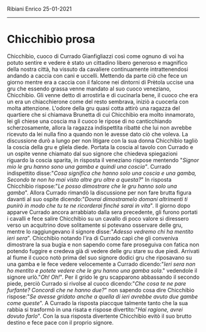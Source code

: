 Ribiani Enrico                                                                                                               25-01-2021

---

# Chicchibìo prosa

Chicchibìo, cuoco di Currado Gianfigliazzi così come ognuno di voi ha potuto sentire e vedere è stato un cittadino libero generoso e magnifico della nostra città, ha vissuto da cavaliere continuamente intrattenendosi andando a caccia con cani e uccelli.
Mettendo da parte ciò che fece un giorno mentre era a caccia con il falcone nei dintorni di Prètola uccise una gru che essendo grassa venne mandato al suo cuoco veneziano, Chicchibìo.
Gli venne detto di arrostirla e di cucinarla bene, il cuoco che era un era un chiacchierone come del resto sembrava, iniziò a cuocerla con molta attenzione.
L'odore della gru quasi cotta attirò una ragazza del quartiere che si chiamava Brunetta di cui Chicchibìo era molto innamorato, lei gli chiese una coscia ma il cuoco le ripose di no canticchiando scherzosamente, allora la ragazza indispettita ribatté che lui non avrebbe ricevuto da lei nulla fino a quando non le avesse dato ciò che voleva.
La discussione durò a lungo per non litigare con la sua donna Chicchibìo tagliò la coscia della gru e gliela diede.
Portata la coscia al tavolo con Currado  e un ospite venne chiamato dal suo signore che chiedeva spiegazioni riguardo la coscia sparita, in risposta il veneziano rispose mentendo "*Signor mio le gru hanno sono una gamba e quindi una coscia"*.
Currado indispettito disse:"*Cosa significa che hanno solo una coscia e una gamba, Secondo te non ho mai visto altre gru oltre a questa?*" In risposta Chicchibìo rispose:"*Le posso dimostrare che le gru hanno solo una gamba*".
Allora Currado rimandò la discussione per non fare brutta figura davanti al suo ospite dicendo:"*Dovrai dimostramelo domani altrimenti ti punirò in modo che tu te ne ricorderai finché sarai in vita*".
Il giorno dopo apparve Currado ancora arrabbiato dalla sera precedente, gli furono portati i cavalli e fece salire Chicchibìo su un cavallo di poco valore si diressero verso un acquitrino dove solitamente si potevano osservare delle gru, mentre lo raggiungevano il signore disse:"*Adesso vedremo chi ha mentito ieri sera*".
Chicchibìo notando l'ira di Currado capì che gli conveniva dimostrare la sua bugia e non sapendo come fare proseguiva con fatica non potendo fuggire e credeva già di vedere delle gru stare su due piedi.
Arrivati al fiume il cuoco notò prima del suo signore dodici gru che riposavano su una gamba e le fece vedere velocemente a Currado dicendo:"*Ieri sera non ho mentito e potete vedere che le gru hanno una gamba sola*." vedendole il signore urlò."*Oh! Oh!*".
Per il grido le gru scapparono abbassando il secondo piede, perciò Currado si rivolse al cuoco dicendo:"*Che cosa te ne pare furfante? Concordi che ne hanno due?*" non sapendo cosa dire Chicchibìo rispose:"*Se avesse gridato anche a quella di ieri avrebbe avuto due gambe come queste*".
A Currado la risposta piaccque talmente tanto che la sua rabbia si trasformò in una risata e rispose divertito:"*Hai ragione, avrei dovuto farlo*".
Con la sua risposta divertente Chicchibìo evitò il suo brutto destino e fece pace con il proprio signore.
